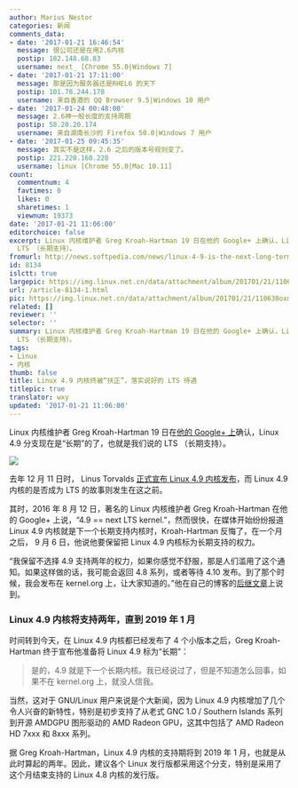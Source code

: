 ```yaml
---
author: Marius Nestor
categories: 新闻
comments_data:
- date: '2017-01-21 16:46:54'
  message: 很公司还是在用2.6内核
  postip: 182.148.68.83
  username: next_ [Chrome 55.0|Windows 7]
- date: '2017-01-21 17:11:00'
  message: 那是因为服务器还是RHEL6 的天下
  postip: 101.78.244.178
  username: 来自香港的 QQ Browser 9.5|Windows 10 用户
- date: '2017-01-24 00:48:00'
  message: 2.6神一般长度的支持周期
  postip: 58.20.20.174
  username: 来自湖南长沙的 Firefox 50.0|Windows 7 用户
- date: '2017-01-25 09:45:35'
  message: 其实不是这样，2.6 之后的版本号规则变了。
  postip: 221.220.160.228
  username: linux [Chrome 55.0|Mac 10.11]
count:
  commentnum: 4
  favtimes: 0
  likes: 0
  sharetimes: 1
  viewnum: 19373
date: '2017-01-21 11:06:00'
editorchoice: false
excerpt: Linux 内核维护者 Greg Kroah-Hartman 19 日在他的 Google+ 上确认，Linux 4.9 分支现在是“长期”的了，也就是我们说的
  LTS （长期支持）。
fromurl: http://news.softpedia.com/news/linux-4-9-is-the-next-long-term-supported-kernel-branch-says-greg-kroah-hartman-512019.shtml
id: 8134
islctt: true
largepic: https://img.linux.net.cn/data/attachment/album/201701/21/110638oxmxnkywiwwwwok0.png
url: /article-8134-1.html
pic: https://img.linux.net.cn/data/attachment/album/201701/21/110638oxmxnkywiwwwwok0.png.thumb.jpg
related: []
reviewer: ''
selector: ''
summary: Linux 内核维护者 Greg Kroah-Hartman 19 日在他的 Google+ 上确认，Linux 4.9 分支现在是“长期”的了，也就是我们说的
  LTS （长期支持）。
tags:
- Linux
- 内核
thumb: false
title: Linux 4.9 内核终被“扶正”，落实说好的 LTS 待遇
titlepic: true
translator: wxy
updated: '2017-01-21 11:06:00'
---
```


Linux 内核维护者 Greg Kroah-Hartman 19 日在[他的 Google+ 上](https://plus.google.com/+gregkroahhartman/posts/dBWUjQipE72)确认，Linux 4.9 分支现在是“长期”的了，也就是我们说的 LTS （长期支持）。


![](/data/attachment/album/201701/21/110638oxmxnkywiwwwwok0.png)


去年 12 月 11 日时， Linus Torvalds [正式宣布 Linux 4.9 内核发布](/article-8031-1.html)，而 Linux 4.9 内核的是否成为 LTS 的故事则发生在这之前。


其时，2016 年 8 月 12 日，著名的 Linux 内核维护者 Greg Kroah-Hartman 在他的 Google+ 上说，“4.9 == next LTS kernel.”，然而很快，在媒体开始纷纷报道 Linux 4.9 内核就是下一个长期支持内核时，Kroah-Hartman 反悔了，在一个月之后， 9 月 6 日，他说他要保留把 Linux 4.9 内核标为长期支持的权力。


“我保留不选择 4.9 支持两年的权力，如果你感觉不舒服，那是人们滥用了这个通知。如果这样做的话，我可能会返回 4.8 系列，或者等待 4.10 发布。到了那个时候，我会发布在 kernel.org 上，让大家知道的。”他在自己的博客的[后继文章](http://kroah.com/log/blog/2016/09/06/4-dot-9-equals-equals-next-lts-kernel/)上说到。


### Linux 4.9 内核将支持两年，直到 2019 年 1 月


时间转到今天，在 Linux 4.9 内核都已经发布了 4 个小版本之后，Greg Kroah-Hartman 终于宣布他准备将 Linux 4.9 标为“长期”：



> 
> 是的，4.9 就是下一个长期内核。我已经说过了，但是不知道怎么回事，如果不在 kernel.org 上，就没人信我。
> 
> 
> 


当然，这对于 GNU/Linux 用户来说是个大新闻，因为 Linux 4.9 内核增加了几个令人兴奋的新特性，特别是初步支持了从老式 GNC 1.0 / Southern Islands 系列到开源 AMDGPU 图形驱动的 AMD Radeon GPU，这其中包括了 AMD Radeon HD 7xxx 和 8xxx 系列。


据 Greg Kroah-Hartman，Linux 4.9 内核的支持期将到 2019 年 1 月，也就是从此时算起的两年。因此，建议各个 Linux 发行版都采用这个分支，特别是采用了这个月结束支持的 Linux 4.8 内核的发行版。